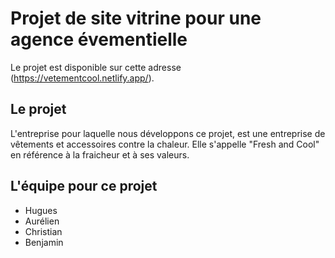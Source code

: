 # Projet de site vitrine pour une agence évementielle

Le projet est disponible sur cette adresse (<https://vetementcool.netlify.app/>).

## Le projet

L'entreprise pour laquelle nous développons ce projet, est une entreprise de vêtements et accessoires contre la chaleur. Elle s'appelle "Fresh and Cool" en référence à la fraicheur et à ses valeurs.

## L'équipe pour ce projet

- Hugues
- Aurélien
- Christian
- Benjamin
